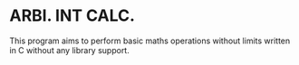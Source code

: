 # ARBI. INT CALC.
This program aims to perform basic maths operations without limits written in C without any library support. 
